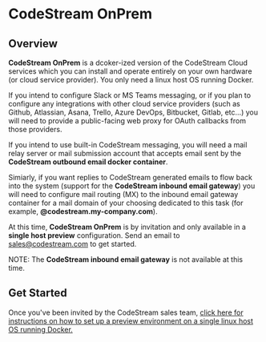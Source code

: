 # CodeStream OnPrem

## Overview
**CodeStream OnPrem** is a dcoker-ized version of the CodeStream Cloud services
which you can install and operate entirely on your own hardware (or cloud
service provider). You only need a linux host OS running Docker.

If you intend to configure Slack or MS Teams messaging, or if you plan to
configure any integrations with other cloud service providers (such as Github,
Atlassian, Asana, Trello, Azure DevOps, Bitbucket, Gitlab, etc...) you will need
to provide a public-facing web proxy for OAuth callbacks from those providers.

If you intend to use built-in CodeStream messaging, you will need a mail relay
server or mail submission account that accepts email sent by the **CodeStream
outbound email docker container**.

Simiarly, if you want replies to CodeStream generated emails to flow back into
the system (support for the **CodeStream inbound email gateway**) you will need
to configure mail routing (MX) to the inbound email gateway container for a mail
domain of your choosing dedicated to this task (for example,
**@codestream.my-company.com**).

At this time, **CodeStream OnPrem** is by invitation and only available in a
**single host preview** configuration. Send an email to
[sales@codestream.com](mailto://sales@codestream.com) to get started.


NOTE: The **CodeStream inbound email gateway** is not available at this time.

## Get Started
Once you've been invited by the CodeStream sales team, [click here for
instructions on how to set up a preview environment on a single linux host OS
running Docker.](docs/README.preview-single-host.md) 
